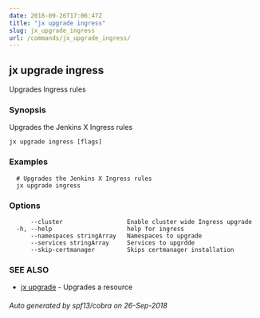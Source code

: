 ```yaml
---
date: 2018-09-26T17:06:47Z
title: "jx upgrade ingress"
slug: jx_upgrade_ingress
url: /commands/jx_upgrade_ingress/
---
```

## jx upgrade ingress

Upgrades Ingress rules

### Synopsis

Upgrades the Jenkins X Ingress rules

```
jx upgrade ingress [flags]
```

### Examples

```
  # Upgrades the Jenkins X Ingress rules
  jx upgrade ingress
```

### Options

```
      --cluster                  Enable cluster wide Ingress upgrade
  -h, --help                     help for ingress
      --namespaces stringArray   Namespaces to upgrade
      --services stringArray     Services to upgrdde
      --skip-certmanager         Skips certmanager installation
```

### SEE ALSO

* [jx upgrade](/commands/jx_upgrade/)	 - Upgrades a resource

###### Auto generated by spf13/cobra on 26-Sep-2018

